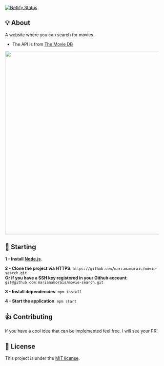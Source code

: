 [![Netlify Status](https://api.netlify.com/api/v1/badges/72c6d244-e1e7-48bf-8137-a3da60035694/deploy-status)](https://app.netlify.com/sites/moviessearch/deploys)

## 💡 About 

A website where you can search for movies.
- The API is from [The Movie DB](https://www.themoviedb.org/)

<div align="center">
  <img width="600" src="https://i.imgur.com/DQrlyxe.png"><br>
</div>
  
## 🏁 Starting

**1 - Install [Node.js](https://nodejs.org/en/)**.

**2 - Clone the project via HTTPS**: `https://github.com/marianamorais/movie-search.git`<br />
**Or if you have a SSH key registered in your Github account**: `git@github.com:marianamorais/movie-search.git`

**3 - Install dependencies**: `npm install`

**4 - Start the application**: `npm start`

## 👍 Contributing

If you have a cool idea that can be implemented feel free. I will see your PR!

## 📄 License
This project is under the [MIT license](https://github.com/marianamorais/movie-search/blob/master/LICENSE).
